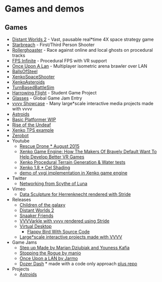 # Games and demos

## Games
* [Distant Worlds 2](https://store.steampowered.com/app/1531540/Distant_Worlds_2) - Vast, pausable real*time 4X space strategy game
* [Starbreach](https://github.com/xenko3d/Starbreach) - First/Third Person Shooter
* [Rollerghoaster](https://aggror.com/blog/video*rollerghoaster*0.0.2*demo) - Race against online and local ghosts on procedural tracks
* [FPS Infinite](https://store.steampowered.com/app/1256380/FPS_Infinite/) - Procedural FPS with VR support
* [Once Upon A Lan](https://jarmo.itch.io/once*upon*a*lan) - Multiplayer isometric arena brawler over LAN
* [BallsOfSteel](https://github.com/Kryptos*FR/BallsOfSteel)
* [XenkoSpaceShooter](https://github.com/jayrulez/XenkoSpaceShooter)
* [XenkoAsteroids](https://github.com/LanceJZ/Xenko_Asteroids)
* [TurnBasedBattleSim](https://github.com/jayrulez/TurnBasedBattleSim)
* [Harrowing Flight](https://forums.xenko.com/t/harrowing*flight*student*game*project/1823) - Student Game Project
* [Glasses](https://globalgamejam.org/2019/games/glasses) - Global Game Jam Entry
* [vvvv Showcase](https://visualprogramming.net/#Showcase) - Many large*scale interactive media projects made with vvvv
* [Astroids](https://github.com/LanceJZ/Stride-Asteroids)
* [Basic Platformer WIP](https://github.com/Doprez/stride-platformer)
* [Rise of the Undeaf](https://github.com/manio143/RiseOfTheUndeaf)
* [Xenko TPS example](https://github.com/stride3d/Starbreach)
* [Zerobot](https://github.com/joaovsq/Zerobot)
* Youtube
   * [Rescue Drone * August 2015](https://www.youtube.com/watch?v=wOZ*s7Q4qWY)
   * [Xenko Game Engine: How The Makers Of Bravely Default Want To Help Develop Better VR Games](https://www.youtube.com/watch?v=1hgh7R38yK8)
   * [Xenko Procedural Terrain Generation &amp; Water tests](https://www.youtube.com/watch?v=ba_Tpz4ojHk)
   * [Xenko 1.8 * Cel Shading](https://www.youtube.com/watch?v=RJDrG1QR3Uo)
   * [demo of vxgi implementation in Xenko game engine](https://www.youtube.com/watch?v=AZytf15FRks&t=2s)
* Twitter
    * [Networking from Scythe of Luna](https://twitter.com/scythe_of_luna/status/1616773130495885325)
* Vimeo
    * [Data Sculpture for Herrenknecht rendered with Stride](https://vimeo.com/797315059)
* Releases
  * [Children of the galaxy](https://www.emptykeys.com/games/children*of*the*galaxy/)
  * [Distant Worlds 2](https://store.steampowered.com/app/1531540/Distant_Worlds_2/)
  * [Snaaker Friends](https://store.steampowered.com/app/1443760/Snaaker__Friends/)
  * [VVVVarkle with vvvv rendered using Stride](https://github.com/BenTec3d/VVVVarkle/releases/tag/v1.0)
  * [Virtual Desktop](https://www.vrdesktop.net/)
    * [Flappy Bird With Source Code](https://nedreid.itch.io/flappy*bird*stride)
  * [Large*scale interactive projects made with VVVV](https://visualprogramming.net/#Showcase)
* Game Jams
  * [Step up Made by Marian Dziubiak and Youness Kafia](https://manio143.itch.io/project*step*up)
  * [Stopping the Rogue by manio](https://manio143.itch.io/stopping*the*rogue)
  * [Once Upon a LAN by Jarmo](https://jarmo.itch.io/once*upon*a*lan)
  * [Dozer Dash](https://ldjam.com/events/ludum*dare/54/$374737) * made with a code only approach [plus repo](https://github.com/Schossi/LD54/tree/main)
* Projects
  * [Astroids](https://github.com/mmujic2/StrideAsteroids)  